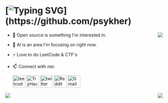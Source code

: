# [![Typing SVG](https://readme-typing-svg.herokuapp.com?size=25&color=1565C0&lines=Hey+there!;I'm+a+Full-Stack+Developer...)](https://github.com/psykher)

<img align="right" src="https://github-readme-stats.vercel.app/api?username=Psykher&show_icons=true&icon_color=1565c0&text_color=ffffff&bg_color=00000000&hide_title=true&hide_border=true" />

- 🌱 Open source is something I'm interested in.
- 🔭 AI is an area I'm focusing on right now.
- ⚡ Love to do LeetCode & CTF's
- 📫 Connect with me:

  [<img src='https://cdn.jsdelivr.net/npm/simple-icons@7.0.0/icons/leetcode.svg' alt='leetcode' height='40'>](https://leetcode.com/psykher) [<img src='https://cdn.jsdelivr.net/npm/simple-icons@7.0.0/icons/tryhackme.svg' alt='TryHackMe' height='40'>](https://tryhackme.com/p/Psykher) [<img src='https://cdn.jsdelivr.net/npm/simple-icons@7.0.0/icons/twitter.svg' alt='twitter' height='40'>](https://twitter.com/psykher) [<img src='https://cdn.jsdelivr.net/npm/simple-icons@7.0.0/icons/reddit.svg' alt='Reddit' height='40'>](https://www.reddit.com/user/psykher) [<img src='https://cdn.jsdelivr.net/npm/simple-icons@7.0.0/icons/gmail.svg' alt='Gmail' height='40'>](mailto:psykher@gmail.com)

<img align="left" src="https://github-readme-stats.vercel.app/api/top-langs?username=Psykher&show_icons=true&icon_color=1565c0&text_color=ffffff&bg_color=00000000&hide_title=true&hide_border=true" />

<img align="right" src="https://github-readme-streak-stats.herokuapp.com?user=Psykher&theme=github-dark-blue&hide_border=true&background=00000000"/>

